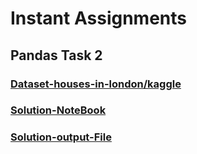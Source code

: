 # Instant Assignments

## Pandas Task 2

### [Dataset-houses-in-london/kaggle](https://www.kaggle.com/datasets/oktayrdeki/houses-in-london)

### [Solution-NoteBook](Houses_Task%20(2).ipynb)

### [Solution-output-File](./output/Analysis%20data.xlsx)

